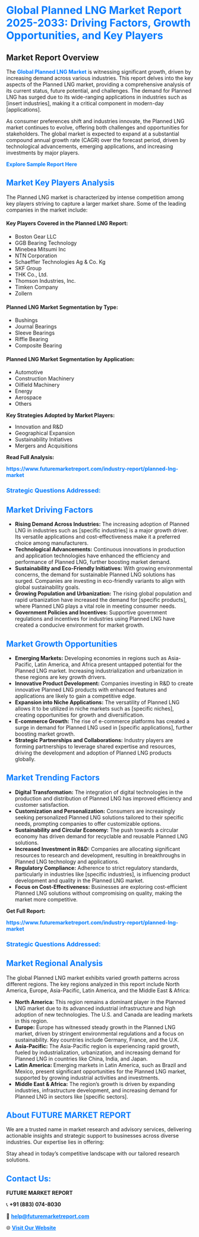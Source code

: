 <h1 style="color: #007BFF;">Global Planned LNG Market Report 2025-2033: Driving Factors, Growth Opportunities, and Key Players</h1>

<section id="overview">
<h2>Market Report Overview</h2>
<p>The <a href="https://www.futuremarketreport.com/industry-report/planned-lng-market" style="color: #007BFF; text-decoration: none;"><strong>Global Planned LNG Market</strong></a> is witnessing significant growth, driven by increasing demand across various industries. This report delves into the key aspects of the Planned LNG market, providing a comprehensive analysis of its current status, future potential, and challenges. The demand for Planned LNG has surged due to its wide-ranging applications in industries such as [insert industries], making it a critical component in modern-day [applications].</p>
<p>As consumer preferences shift and industries innovate, the Planned LNG market continues to evolve, offering both challenges and opportunities for stakeholders. The global market is expected to expand at a substantial compound annual growth rate (CAGR) over the forecast period, driven by technological advancements, emerging applications, and increasing investments by major players.</p>
</section>

<section id="overview">
<p><a href="https://www.futuremarketreport.com/request-sample/reportId=35408" style="color: #007BFF; text-decoration: none;"><strong>Explore Sample Report Here</strong></a></p>
</section>

<section id="key-players">
<h2 style="color: #007BFF;">Market Key Players Analysis</h2>
<p>The Planned LNG market is characterized by intense competition among key players striving to capture a larger market share. Some of the leading companies in the market include:</p>
<h4>Key Players Covered in the Planned LNG Report:</h4>
<ul><li>Boston Gear LLC</li><li>GGB Bearing Technology</li><li>Minebea Mitsumi Inc</li><li>NTN Corporation</li><li>Schaeffler Technologies Ag &amp; Co. Kg</li><li>SKF Group</li><li>THK Co., Ltd.</li><li>Thomson Industries, Inc.</li><li>Timken Company</li><li>Zollern</li></ul>
<h4>Planned LNG Market Segmentation by Type:</h4>
<ul><li>Bushings</li><li>Journal Bearings</li><li>Sleeve Bearings</li><li>Riffle Bearing</li><li>Composite Bearing</li></ul>

<h4>Planned LNG Market Segmentation by Application:</h4>
<ul><li>Automotive</li><li>Construction Machinery</li><li>Oilfield Machinery</li><li>Energy</li><li>Aerospace</li><li>Others</li></ul>
<p><strong>Key Strategies Adopted by Market Players:</strong></p>
<ul>
<li>Innovation and R&D</li>
<li>Geographical Expansion</li>
<li>Sustainability Initiatives</li>
<li>Mergers and Acquisitions</li>
</ul>
</section>

<section>
<p><strong>Read Full Analysis: </strong></p><a href="https://www.futuremarketreport.com/industry-report/planned-lng-market" style="color: #007BFF; text-decoration: none;"><strong>https://www.futuremarketreport.com/industry-report/planned-lng-market</strong></a>
<h3 style="color: #007BFF;">Strategic Questions Addressed:</h3>
</section>

<section id="driving-factors">
<h2 style="color: #007BFF;">Market Driving Factors</h2>
<ul>
<li><strong>Rising Demand Across Industries:</strong> The increasing adoption of Planned LNG in industries such as [specific industries] is a major growth driver. Its versatile applications and cost-effectiveness make it a preferred choice among manufacturers.</li>
<li><strong>Technological Advancements:</strong> Continuous innovations in production and application technologies have enhanced the efficiency and performance of Planned LNG, further boosting market demand.</li>
<li><strong>Sustainability and Eco-Friendly Initiatives:</strong> With growing environmental concerns, the demand for sustainable Planned LNG solutions has surged. Companies are investing in eco-friendly variants to align with global sustainability goals.</li>
<li><strong>Growing Population and Urbanization:</strong> The rising global population and rapid urbanization have increased the demand for [specific products], where Planned LNG plays a vital role in meeting consumer needs.</li>
<li><strong>Government Policies and Incentives:</strong> Supportive government regulations and incentives for industries using Planned LNG have created a conducive environment for market growth.</li>
</ul>
</section>

<section id="growth-opportunities">
<h2 style="color: #007BFF;">Market Growth Opportunities</h2>
<ul>
<li><strong>Emerging Markets:</strong> Developing economies in regions such as Asia-Pacific, Latin America, and Africa present untapped potential for the Planned LNG market. Increasing industrialization and urbanization in these regions are key growth drivers.</li>
<li><strong>Innovative Product Development:</strong> Companies investing in R&D to create innovative Planned LNG products with enhanced features and applications are likely to gain a competitive edge.</li>
<li><strong>Expansion into Niche Applications:</strong> The versatility of Planned LNG allows it to be utilized in niche markets such as [specific niches], creating opportunities for growth and diversification.</li>
<li><strong>E-commerce Growth:</strong> The rise of e-commerce platforms has created a surge in demand for Planned LNG used in [specific applications], further boosting market growth.</li>
<li><strong>Strategic Partnerships and Collaborations:</strong> Industry players are forming partnerships to leverage shared expertise and resources, driving the development and adoption of Planned LNG products globally.</li>
</ul>
</section>

<section id="trending-factors">
<h2 style="color: #007BFF;">Market Trending Factors</h2>
<ul>
<li><strong>Digital Transformation:</strong> The integration of digital technologies in the production and distribution of Planned LNG has improved efficiency and customer satisfaction.</li>
<li><strong>Customization and Personalization:</strong> Consumers are increasingly seeking personalized Planned LNG solutions tailored to their specific needs, prompting companies to offer customizable options.</li>
<li><strong>Sustainability and Circular Economy:</strong> The push towards a circular economy has driven demand for recyclable and reusable Planned LNG solutions.</li>
<li><strong>Increased Investment in R&D:</strong> Companies are allocating significant resources to research and development, resulting in breakthroughs in Planned LNG technology and applications.</li>
<li><strong>Regulatory Compliance:</strong> Adherence to strict regulatory standards, particularly in industries like [specific industries], is influencing product development and quality in the Planned LNG market.</li>
<li><strong>Focus on Cost-Effectiveness:</strong> Businesses are exploring cost-efficient Planned LNG solutions without compromising on quality, making the market more competitive.</li>
</ul>
</section>

<section>
<p><strong>Get Full Report: </strong></p><a href="https://www.futuremarketreport.com/industry-report/planned-lng-market" style="color: #007BFF; text-decoration: none;"><strong>https://www.futuremarketreport.com/industry-report/planned-lng-market</strong></a>
<h3 style="color: #007BFF;">Strategic Questions Addressed:</h3>
</section>


<section id="regional-analysis">
<h2 style="color: #007BFF;">Market Regional Analysis</h2>
<p>The global Planned LNG market exhibits varied growth patterns across different regions. The key regions analyzed in this report include North America, Europe, Asia-Pacific, Latin America, and the Middle East & Africa:</p>
<ul>
<li><strong>North America:</strong> This region remains a dominant player in the Planned LNG market due to its advanced industrial infrastructure and high adoption of new technologies. The U.S. and Canada are leading markets in this region.</li>
<li><strong>Europe:</strong> Europe has witnessed steady growth in the Planned LNG market, driven by stringent environmental regulations and a focus on sustainability. Key countries include Germany, France, and the U.K.</li>
<li><strong>Asia-Pacific:</strong> The Asia-Pacific region is experiencing rapid growth, fueled by industrialization, urbanization, and increasing demand for Planned LNG in countries like China, India, and Japan.</li>
<li><strong>Latin America:</strong> Emerging markets in Latin America, such as Brazil and Mexico, present significant opportunities for the Planned LNG market, supported by growing industrial activities and investments.</li>
<li><strong>Middle East & Africa:</strong> The region’s growth is driven by expanding industries, infrastructure development, and increasing demand for Planned LNG in sectors like [specific sectors].</li>
</ul>
</section>

<footer>
<h2 style="color: #007BFF;">About FUTURE MARKET REPORT</h2>
<p>We are a trusted name in market research and advisory services, delivering actionable insights and strategic support to businesses across diverse industries. Our expertise lies in offering:</p>

<p>Stay ahead in today’s competitive landscape with our tailored research solutions.</p>

<h2 style="color: #007BFF;">Contact Us:</h2>
<p><strong>FUTURE MARKET REPORT</strong></p>
<p>📞 <strong>+91 (883) 074-8030</strong></p>
<p>📧 <strong><a href="mailto:help@futuremarketreport.com" style="color: #007BFF;">help@futuremarketreport.com</a></strong></p>
<p>🌐 <strong><a href="https://www.futuremarketreport.com/" style="color: #007BFF;">Visit Our Website</a></strong></p>
</footer>